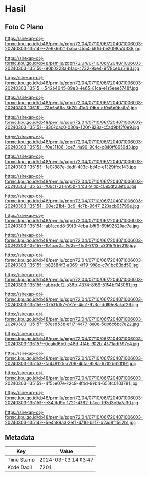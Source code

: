# Hasil

## Foto C Plano

https://sirekap-obj-formc.kpu.go.id/cb48/pemilu/pdpr/72/04/07/10/06/7204071006003-20240303-135149--2e986621-ba5a-4554-b9f6-be2098a7d338.jpg

https://sirekap-obj-formc.kpu.go.id/cb48/pemilu/pdpr/72/04/07/10/06/7204071006003-20240303-135150--90b0228a-b1ac-4732-9be4-9f78ceba5193.jpg

https://sirekap-obj-formc.kpu.go.id/cb48/pemilu/pdpr/72/04/07/10/06/7204071006003-20240303-135151--542b4645-89e3-4e65-81ca-e1a5eee5748f.jpg

https://sirekap-obj-formc.kpu.go.id/cb48/pemilu/pdpr/72/04/07/10/06/7204071006003-20240303-135151--73b6a68a-5b70-41e3-9fbc-ef9b5c9bb6a1.jpg

https://sirekap-obj-formc.kpu.go.id/cb48/pemilu/pdpr/72/04/07/10/06/7204071006003-20240303-135152--8302cac0-030a-420f-828a-c5ad9bf5f0e9.jpg

https://sirekap-obj-formc.kpu.go.id/cb48/pemilu/pdpr/72/04/07/10/06/7204071006003-20240303-135152--f0e31186-3ce7-4a99-904c-c8d0ff8960d3.jpg

https://sirekap-obj-formc.kpu.go.id/cb48/pemilu/pdpr/72/04/07/10/06/7204071006003-20240303-135153--1e07887e-dedf-403c-bd4c-e1329ffcd143.jpg

https://sirekap-obj-formc.kpu.go.id/cb48/pemilu/pdpr/72/04/07/10/06/7204071006003-20240303-135153--f09c1721-895b-47c3-91dc-c095df23ef06.jpg

https://sirekap-obj-formc.kpu.go.id/cb48/pemilu/pdpr/72/04/07/10/06/7204071006003-20240303-135154--00ec21bf-13c9-4c7b-9647-223acb95799e.jpg

https://sirekap-obj-formc.kpu.go.id/cb48/pemilu/pdpr/72/04/07/10/06/7204071006003-20240303-135154--ab1ccdd8-39f3-4cba-b9f9-69b92520ac7a.jpg

https://sirekap-obj-formc.kpu.go.id/cb48/pemilu/pdpr/72/04/07/10/06/7204071006003-20240303-135155--1b1ace0a-0d25-41c3-8013-c3315f856219.jpg

https://sirekap-obj-formc.kpu.go.id/cb48/pemilu/pdpr/72/04/07/10/06/7204071006003-20240303-135155--b82684f3-a069-4f19-998c-c7e1bc83dd50.jpg

https://sirekap-obj-formc.kpu.go.id/cb48/pemilu/pdpr/72/04/07/10/06/7204071006003-20240303-135156--abbadcf2-b36b-4374-8f69-5154bf143061.jpg

https://sirekap-obj-formc.kpu.go.id/cb48/pemilu/pdpr/72/04/07/10/06/7204071006003-20240303-135156--07531d57-7e2e-4bc1-923c-dd99e8a5af26.jpg

https://sirekap-obj-formc.kpu.go.id/cb48/pemilu/pdpr/72/04/07/10/06/7204071006003-20240303-135157--57eed53b-ef17-4877-8a0e-5d96c6bd7e22.jpg

https://sirekap-obj-formc.kpu.go.id/cb48/pemilu/pdpr/72/04/07/10/06/7204071006003-20240303-135157--0cabd6b0-c48d-4f4b-902b-4571adf597c4.jpg

https://sirekap-obj-formc.kpu.go.id/cb48/pemilu/pdpr/72/04/07/10/06/7204071006003-20240303-135158--fa448125-a209-4bfa-998a-6702b62ff191.jpg

https://sirekap-obj-formc.kpu.go.id/cb48/pemilu/pdpr/72/04/07/10/06/7204071006003-20240303-135159--4f5be07e-22c9-4f4d-99b4-656fc0103781.jpg

https://sirekap-obj-formc.kpu.go.id/cb48/pemilu/pdpr/72/04/07/10/06/7204071006003-20240303-135159--e340fd9c-1721-4362-b3cc-f93d3e9a7a30.jpg

https://sirekap-obj-formc.kpu.go.id/cb48/pemilu/pdpr/72/04/07/10/06/7204071006003-20240303-135149--5e4b89a3-2ef1-4716-bef7-b2ad8f1562b1.jpg


## Metadata

| Key        | Value               |
| ---------- | ------------------- |
| Time Stamp | 2024-03-03 14:03:47 |
| Kode Dapil | 7201                |



